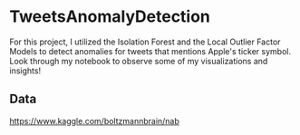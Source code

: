 # TweetsAnomalyDetection
For this project, I utilized the Isolation Forest and the Local Outlier Factor Models to detect anomalies for tweets that mentions Apple's ticker symbol. Look through my notebook to observe some of my visualizations and insights!
## Data
https://www.kaggle.com/boltzmannbrain/nab
